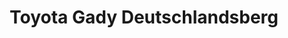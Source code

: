 ---
title: "Toyota Gady Deutschlandsberg"
url: /deutschlandsberg/toyota-gady-deutschlandsberg/
shop: Autohaus
---